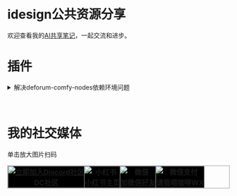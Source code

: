 # idesign公共资源分享
欢迎查看我的[AI共享笔记](https://idesigns.notion.site/275551b858cb474a908ce6d402639769?v=010feeeb5a1d4d55b98526fce9f2e180&pvs=4)，一起交流和进步。

# 插件

<details>
<summary>解决deforum-comfy-nodes依赖环境问题</summary>

- 将我的[requirements.txt](https://github.com/idesign2018/Meta_IDesign/blob/master/Plugins/deforum-comfy-nodes/requirements.txt) 文件替换到你本地相应位置即可。
- [更详细方法](https://discord.gg/ArErrjXT53)

</details>

<br>

<br>

# 我的社交媒体
单击放大图片扫码
<table style="border: 1px solid #9FA0A0; border-collapse: collapse; width: auto;">
    <tr>
      <th style="border: 1px solid #9FA0A0; padding: 0; background-color: #000000; text-align: center; height: auto; width: auto;">
        <a href="https://discord.gg/ArErrjXT53" rel="noopener noreferrer">
          <img src="https://github.com/idesign2018/Meta_IDesign/blob/master/QRCode/Discord-2.jpg?raw=true" alt="立即加入Discord社区" style="display: block; margin: 0 auto; max-width: 100%;"></a>DC社区</th>
      <th style="border: 1px solid #9FA0A0; padding: 0; background-color: #000000; text-align: center; height: auto;">
      <a rel="noopener noreferrer">
          <img src="https://github.com/idesign2018/Meta_IDesign/blob/master/QRCode/xhs.jpg?raw=true" alt="小红书" style="display: block; margin: 0 auto; max-width: 100%;"></a>小红书主页</th>
        <th style="border: 1px solid #9FA0A0; padding: 0; background-color: #000000; text-align: center; height: auto; width: auto;">
        <a rel="noopener noreferrer">
          <img src="https://github.com/idesign2018/Meta_IDesign/blob/master/QRCode/WeChat.jpg?raw=true" alt="微信" style="display: block; margin: 0 auto; max-width: 100%;"></a>加微信好友</th>
      <th style="border: 1px solid #9FA0A0; padding: 0; background-color: #000000; text-align: center; height: auto;">
      <a rel="noopener noreferrer">
          <img src="https://github.com/idesign2018/Meta_IDesign/blob/master/QRCode/wxzf-2.jpg?raw=true" alt="微信支付" style="display: block; margin: 0 auto; max-width: 100%;"></a>请我喝咖啡WX</th>
    </tr>
</table>